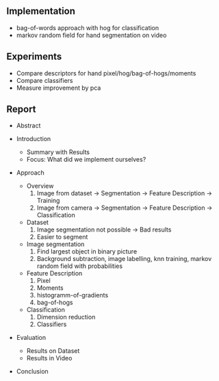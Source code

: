 Implementation
----------------------------------------------------------
- bag-of-words approach with hog for classification
- markov random field for hand segmentation on video

Experiments
----------------------------------------------------------
- Compare descriptors for hand pixel/hog/bag-of-hogs/moments
- Compare classifiers
- Measure improvement by pca

Report
----------------------------------------------------------
- Abstract
- Introduction
    - Summary with Results
    - Focus: What did we implement ourselves?
- Approach
    - Overview
        1. Image from dataset -> Segmentation -> Feature Description -> Training
        2. Image from camera -> Segmentation -> Feature Description -> Classification
    - Dataset
        1. Image segmentation not possible -> Bad results
        2. Easier to segment
    - Image segmentation
        1. Find largest object in binary picture
        2. Background subtraction, image labelling, knn training, markov random field with probabilities
    - Feature Description
        1. Pixel
        2. Moments
        3. histogramm-of-gradients
        4. bag-of-hogs
    - Classification
        1. Dimension reduction
        3. Classifiers
        
- Evaluation
    - Results on Dataset
    - Results in Video
    
- Conclusion